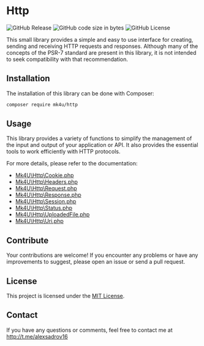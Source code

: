 # Http

![GitHub Release](https://img.shields.io/github/v/release/alexsandrov16/http?include_prereleases&style=flat-square&color=blue)
![GitHub code size in bytes](https://img.shields.io/github/languages/code-size/alexsandrov16/http?style=flat-square)
![GitHub License](https://img.shields.io/github/license/alexsandrov16/http?style=flat-square)

This small library provides a simple and easy to use interface for creating, sending and receiving HTTP requests and responses. Although many of the concepts of the PSR-7 standard are present in this library, it is not intended to seek compatibility with that recommendation.

## Installation
The installation of this library can be done with Composer:

```bash
composer require mk4u/http
```

## Usage
This library provides a variety of functions to simplify the management of the input and output of your application or API. It also provides the essential tools to work efficiently with HTTP protocols.

For more details, please refer to the documentation:
- [Mk4U\Http\Cookie.php]()
- [Mk4U\Http\Headers.php]()
- [Mk4U\Http\Request.php]()
- [Mk4U\Http\Response.php]()
- [Mk4U\Http\Session.php]()
- [Mk4U\Http\Status.php]()
- [Mk4U\Http\UploadedFile.php]()
- [Mk4U\Http\Uri.php]()

## Contribute
Your contributions are welcome! If you encounter any problems or have any improvements to suggest, please open an issue or send a pull request.

## License
This project is licensed under the [MIT License](https://github.com/alexsandrov16/http/blob/main/LICENSE).

## Contact
If you have any questions or comments, feel free to contact me at http://t.me/alexsadrov16